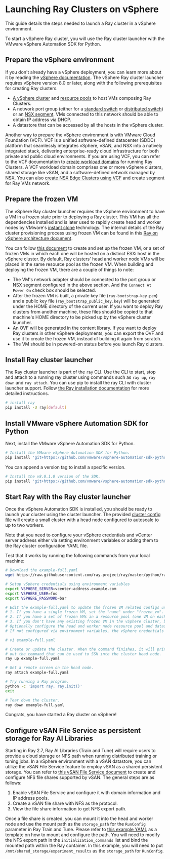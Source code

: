 # Launching Ray Clusters on vSphere

This guide details the steps needed to launch a Ray cluster in a vSphere environment.

To start a vSphere Ray cluster, you will use the Ray cluster launcher with the VMware vSphere Automation SDK for Python.

## Prepare the vSphere environment

If you don't already have a vSphere deployment, you can learn more about it by reading the [vSphere documentation](https://docs.vmware.com/en/VMware-vSphere/index.html). The vSphere Ray cluster launcher requires vSphere version 8.0 or later, along with the following prerequisites for creating Ray clusters.

* [A vSphere cluster](https://docs.vmware.com/en/VMware-vSphere/8.0/vsphere-vcenter-esxi-management/GUID-F7818000-26E3-4E2A-93D2-FCDCE7114508.html) and [resource pools](https://docs.vmware.com/en/VMware-vSphere/8.0/vsphere-resource-management/GUID-60077B40-66FF-4625-934A-641703ED7601.html) to host VMs composing Ray Clusters.
* A network port group (either for a [standard switch](https://docs.vmware.com/en/VMware-vSphere/8.0/vsphere-networking/GUID-E198C88A-F82C-4FF3-96C9-E3DF0056AD0C.html) or [distributed switch](https://docs.vmware.com/en/VMware-vSphere/8.0/vsphere-networking/GUID-375B45C7-684C-4C51-BA3C-70E48DFABF04.html)) or an [NSX segment](https://docs.vmware.com/en/VMware-NSX/4.1/administration/GUID-316E5027-E588-455C-88AD-A7DA930A4F0B.html). VMs connected to this network should be able to obtain IP address via DHCP.
* A datastore that can be accessed by all the hosts in the vSphere cluster.

Another way to prepare the vSphere environment is with VMware Cloud Foundation (VCF). VCF is a unified software-defined datacenter (SDDC) platform that seamlessly integrates vSphere, vSAN, and NSX into a natively integrated stack, delivering enterprise-ready cloud infrastructure for both private and public cloud environments. If you are using VCF, you can refer to the VCF documentation to  [create workload domains](https://docs.vmware.com/en/VMware-Cloud-Foundation/5.0/vcf-admin/GUID-3A478CF8-AFF8-43D9-9635-4E40A0E372AD.html) for running Ray Clusters. A VCF workload domain comprises one or more vSphere clusters, shared storage like vSAN, and a software-defined network managed by NSX. You can also [create NSX Edge Clusters using VCF](https://docs.vmware.com/en/VMware-Cloud-Foundation/5.0/vcf-admin/GUID-D17D0274-7764-43BD-8252-D9333CA7415A.html) and create segment for Ray VMs network.

## Prepare the frozen VM

The vSphere Ray cluster launcher requires the vSphere environment to have a VM in a frozen state prior to deploying a Ray cluster. This VM has all the dependencies installed and is later used to rapidly create head and worker nodes by VMware's [instant clone](https://docs.vmware.com/en/VMware-vSphere/8.0/vsphere-vm-administration/GUID-853B1E2B-76CE-4240-A654-3806912820EB.html) technology. The internal details of the Ray cluster provisioning process using frozen VM can be found in this [Ray on vSphere architecture document](https://github.com/ray-project/ray/blob/master/python/ray/autoscaler/_private/vsphere/ARCHITECTURE.md). 

You can follow [this document](https://via.vmw.com/frozen-vm-ovf) to create and set up the frozen VM, or a set of frozen VMs in which each one will be hosted on a distinct ESXi host in the vSphere cluster. By default, Ray clusters' head and worker node VMs will be placed in the same resource pool as the frozen VM. When building and deploying the frozen VM, there are a couple of things to note:

* The VM's network adapter should be connected to the port group or NSX segment configured in the above section. And the `Connect At Power On` check box should be selected.
* After the frozen VM is built, a private key file (`ray-bootstrap-key.pem`) and a public key file (`ray_bootstrap_public_key.key`) will be generated under the HOME directory of the current user. If you want to deploy Ray clusters from another machine, these files should be copied to that machine's HOME directory to be picked up by the vSphere cluster launcher.
* An OVF will be generated in the content library. If you want to deploy Ray clusters in other vSphere deployments, you can export the OVF and use it to create the frozen VM, instead of building it again from scratch.
* The VM should be in powered-on status before you launch Ray clusters.

## Install Ray cluster launcher

The Ray cluster launcher is part of the `ray` CLI. Use the CLI to start, stop and attach to a running ray cluster using commands such as `ray up`, `ray down` and `ray attach`. You can use pip to install the ray CLI with cluster launcher support. Follow [the Ray installation documentation](installation) for more detailed instructions.

```bash
# install ray
pip install -U ray[default]
```

## Install VMware vSphere Automation SDK for Python

Next, install the VMware vSphere Automation SDK for Python.

```bash
# Install the VMware vSphere Automation SDK for Python.
pip install 'git+https://github.com/vmware/vsphere-automation-sdk-python.git'
```

You can append a version tag to install a specific version.
```bash
# Install the v8.0.1.0 version of the SDK.
pip install 'git+https://github.com/vmware/vsphere-automation-sdk-python.git@v8.0.1.0'
```

## Start Ray with the Ray cluster launcher

Once the vSphere Automation SDK is installed, you should be ready to launch your cluster using the cluster launcher. The provided [cluster config file](https://raw.githubusercontent.com/ray-project/ray/master/python/ray/autoscaler/vsphere/example-full.yaml) will create a small cluster with a head node configured to autoscale to up to two workers.

Note that you need to configure your vSphere credentials and vCenter server address either via setting environment variables or adding them to the Ray cluster configuration YAML file.

Test that it works by running the following commands from your local machine:

```bash
# Download the example-full.yaml
wget https://raw.githubusercontent.com/ray-project/ray/master/python/ray/autoscaler/vsphere/example-full.yaml

# Setup vSphere credentials using environment variables
export VSPHERE_SERVER=vcenter-address.example.com
export VSPHERE_USER=foo
export VSPHERE_PASSWORD=bar

# Edit the example-full.yaml to update the frozen VM related configs under vsphere_config. there are 3 options:
# 1. If you have a single frozen VM, set the "name" under "frozen_vm".
# 2. If you have a set of frozen VMs in a resource pool (one VM on each ESXi host), set the "resource_pool" under "frozen_vm".
# 3. If you don't have any existing frozen VM in the vSphere cluster, but you have an OVF template of a frozen VM, set the "library_item" under "frozen_vm". After that, you need to either set the "name" of the to-be-deployed frozen VM, or set the "resource_pool" to point to an existing resource pool for the to-be-deployed frozen VMs for all the ESXi hosts in the vSphere cluster. Also, the "datastore" must be specified.
# Optionally configure the head and worker node resource pool and datastore placement.
# If not configured via environment variables, the vSphere credentials can alternatively be configured in this file.

# vi example-full.yaml

# Create or update the cluster. When the command finishes, it will print
# out the command that can be used to SSH into the cluster head node.
ray up example-full.yaml

# Get a remote screen on the head node.
ray attach example-full.yaml

# Try running a Ray program.
python -c 'import ray; ray.init()'
exit

# Tear down the cluster.
ray down example-full.yaml
```

Congrats, you have started a Ray cluster on vSphere!

## Configure vSAN File Service as persistent storage for Ray AI Libraries

Starting in Ray 2.7, Ray AI Libraries (Train and Tune) will require users to provide a cloud storage or NFS path when running distributed training or tuning jobs. In a vSphere environment with a vSAN datastore, you can utilize the vSAN File Service feature to employ vSAN as a shared persistent storage. You can refer to [this vSAN File Service document](https://docs.vmware.com/en/VMware-vSphere/8.0/vsan-administration/GUID-CA9CF043-9434-454E-86E7-DCA9AD9B0C09.html) to create and configure NFS file shares supported by vSAN. The general steps are as follows:

1. Enable vSAN File Service and configure it with domain information and IP address pools.
2. Create a vSAN file share with NFS as the protocol.
3. View the file share information to get NFS export path.

Once a file share is created, you can mount it into the head and worker node and use the mount path as the `storage_path` for the `RunConfig` parameter in Ray Train and Tune. Please refer to [this example YAML](https://raw.githubusercontent.com/ray-project/ray/master/python/ray/autoscaler/vsphere/example-vsan-file-service.yaml) as a template on how to mount and configure the path. You will need to modify the NFS export path in the `initialization_commands` list and bind the mounted path within the Ray container. In this example, you will need to put `/mnt/shared_storage/experiment_results` as the `storage_path` for `RunConfig`.

